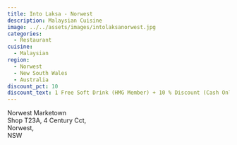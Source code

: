 ```yaml
---
title: Into Laksa - Norwest
description: Malaysian Cuisine
image: ../../assets/images/intolaksanorwest.jpg
categories:
  - Restaurant
cuisine:
  - Malaysian
region:
  - Norwest
  - New South Wales
  - Australia
discount_pct: 10
discount_text: 1 Free Soft Drink (HMG Member) + 10 % Discount (Cash Only)
---
```


Norwest Marketown\
Shop T23A, 4 Century Cct,\
Norwest,\
NSW
